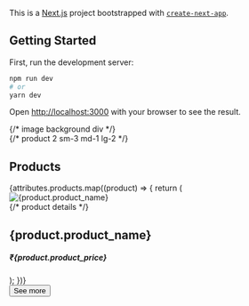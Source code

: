 This is a [Next.js](https://nextjs.org/) project bootstrapped with [`create-next-app`](https://github.com/vercel/next.js/tree/canary/packages/create-next-app).

## Getting Started

First, run the development server:

```bash
npm run dev
# or
yarn dev
```

Open [http://localhost:3000](http://localhost:3000) with your browser to see the result.

 <div className="flex-[5] md:flex-[8] lg:flex-[7]">
        {/* image background div */}
        <GarageBackgroundImg props={attributes} />
        <div className="grid sm:grid-cols-2 gap-2 my-1">
          <Timetable timetable={attributes.timetable} />
          <ContactUs attributes={attributes} />
        </div>
        <GarageServices />
        {/* product 2 sm-3 md-1 lg-2 */}
      </div>
      <div className="flex-[4] flex flex-col bg-gray-100">
        <h2 className="font-bold text-2xl pl-4 pt-2 pb-4">Products</h2>
        <div className="grid grid-cols-2 sm:grid-cols-3 md:grid-cols-1 md:gap-x-2 md:mx-1 lg:grid-cols-2 lg:gap-x-2 lg:mx-2 gap-x-5 gap-y-2 mx-3">
          {attributes.products.map((product) => {
            return (
              <div
                className="flex bg-[#fbfaf9] rounded-md p-2 flex-col drop-shadow-lg"
                key={product.id}
              >
                <div className="w-full self-center h-56 relative drop-shadow-md">
                  <Image
                    className="rounded"
                    src={`https://res.cloudinary.com/sidster/image/upload/v1647282591/recha_oktaviani_t_61ap00_Mc_unsplash_1_a2b129ee79.jpg`}
                    alt={product.product_name}
                    layout="fill"
                    quality={25}
                    priority
                    objectFit="cover"
                  />
                </div>
                {/* product details */}
                <div className="flex flex-col p-1 rounded-sm mt-2">
                  <h2 className="font-bold">{product.product_name}</h2>
                  <h5 className="self-end font-medium text-gray-600 line tracking-wider">
                    ₹{product.product_price}
                  </h5>
                </div>
              </div>
            );
          })}
        </div>
        <div className="border-t-2 mt-4"></div>
        <div className="self-end p-2">
        <button className="bg-red-500 hover:bg-red-800 text-white font-bold py-2 px-4 border-b-4 border-red-700 hover:border-red-900 rounded">
          See more
        </button>
        </div>
      </div>